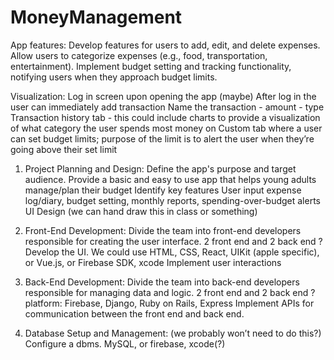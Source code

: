 # MoneyManagement
 App features:
Develop features for users to add, edit, and delete expenses.
Allow users to categorize expenses (e.g., food, transportation, entertainment).
Implement budget setting and tracking functionality, notifying users when they approach budget limits.

Visualization:
Log in screen upon opening the app (maybe)
After log in the user can immediately add transaction
Name the transaction - amount - type
Transaction history tab - this could include charts to provide a visualization of what category the user spends most money on
Custom tab where a user can set budget limits; purpose of the limit is to alert the user when they’re going above their set limit

1. Project Planning and Design:
Define the app's purpose and target audience.
Provide a basic and easy to use app that helps young adults manage/plan their budget
Identify key features
User input expense log/diary, budget setting, monthly reports, spending-over-budget alerts
UI Design 
(we can hand draw this in class or something)

2. Front-End Development:
Divide the team into front-end developers responsible for creating the user interface.
2 front end and 2 back end ?
Develop the UI.
We could use HTML, CSS, React, UIKit (apple specific), or Vue.js, or Firebase SDK, xcode
Implement user interactions 

3. Back-End Development:
Divide the team into back-end developers responsible for managing data and logic.
2 front end and 2 back end ?
platform:
Firebase, Django, Ruby on Rails, Express
Implement APIs for communication between the front end and back end.

4. Database Setup and Management: (we probably won’t need to do this?)
Configure a dbms.
MySQL, or firebase, xcode(?)
